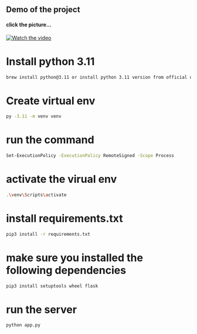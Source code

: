 ## Demo of the project
#### click the picture...
[![Watch the video](https://t4.ftcdn.net/jpg/01/43/23/83/360_F_143238306_lh0ap42wgot36y44WybfQpvsJB5A1CHc.jpg)](https://drive.google.com/file/d/10MvQJBAag5iKuyw37kDwOrruXsISNuIC/view?usp=sharing)

# Install python 3.11
```bash
brew install python@3.11 or install python 3.11 version from official document
```
# Create virtual env
```bash
py -3.11 -m venv venv
```

# run the command
```bash
Set-ExecutionPolicy -ExecutionPolicy RemoteSigned -Scope Process
```
# activate the virual env
```bash
.\venv\Scripts\activate
```
# install requirements.txt
```bash
pip3 install -r requirements.txt
```
# make sure you installed the following dependencies
```bash
pip3 install setuptools wheel flask
```
# run the server
```bash
python app.py
```
